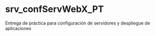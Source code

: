 # srv_confServWebX_PT
Entrega de práctica para configuración de servidores y despliegue de aplicaciones
